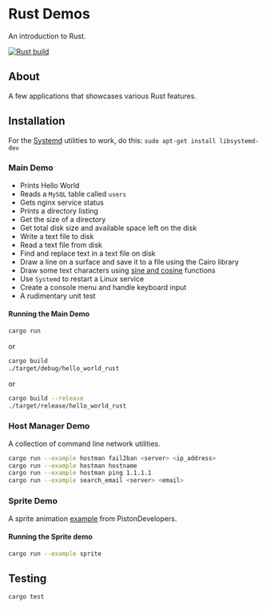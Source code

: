 # Rust Demos
An introduction to Rust.

[![Rust build](https://github.com/eugenevdm/rust/actions/workflows/rust.yml/badge.svg)](https://github.com/eugenevdm/rust/actions/workflows/rust.yml)

## About

A few applications that showcases various Rust features.

## Installation

For the [Systemd](https://https://en.wikipedia.org/wiki/Systemd) utilities to work, do this:
`sudo apt-get install libsystemd-dev`

### Main Demo

- Prints Hello World
- Reads a `MySQL` table called `users`
- Gets nginx service status
- Prints a directory listing
- Get the size of a directory
- Get total disk size and available space left on the disk
- Write a text file to disk
- Read a text file from disk
- Find and replace text in a text file on disk
- Draw a line on a surface and save it to a file using the Cairo library
- Draw some text characters using [sine and cosine](https://en.wikipedia.org/wiki/Sine_and_cosine) functions
- Use `Systemd` to restart a Linux service
- Create a console menu and handle keyboard input
- A rudimentary unit test

#### Running the Main Demo

```bash
cargo run
```

or

```bash
cargo build
./target/debug/hello_world_rust
```

or

```bash
cargo build --release
./target/release/hello_world_rust
```

### Host Manager Demo

A collection of command line network utilities.

```bash
cargo run --example hostman fail2ban <server> <ip_address>
cargo run --example hostman hostname
cargo run --example hostman ping 1.1.1.1
cargo run --example search_email <server> <email>
```

### Sprite Demo

A sprite animation [example](https://github.com/PistonDevelopers/piston-examples) from PistonDevelopers.


#### Running the Sprite demo

```bash
cargo run --example sprite
```

## Testing

```bash
cargo test
```
